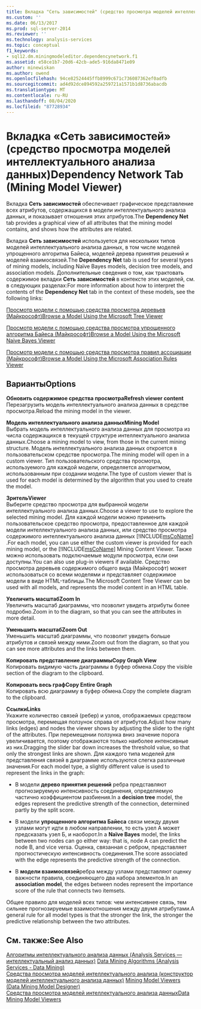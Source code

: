 ```yaml
---
title: Вкладка "Сеть зависимостей" (средство просмотра моделей интеллектуального анализа данных) | Документация Майкрософт
ms.custom: ''
ms.date: 06/13/2017
ms.prod: sql-server-2014
ms.reviewer: ''
ms.technology: analysis-services
ms.topic: conceptual
f1_keywords:
- sql12.dm.miningmodeleditor.dependencynetwork.f1
ms.assetid: e58ce1b7-20d6-42cb-ade5-916da8471e09
author: minewiskan
ms.author: owend
ms.openlocfilehash: 94ce82524445ffb8999c671c736087362ef0adfb
ms.sourcegitcommit: ad4d92dce894592a259721a1571b1d8736abacdb
ms.translationtype: MT
ms.contentlocale: ru-RU
ms.lasthandoff: 08/04/2020
ms.locfileid: "87728934"
---
```

# <a name="dependency-network-tab-mining-model-viewer"></a><span data-ttu-id="303e4-102">Вкладка «Сеть зависимостей» (средство просмотра моделей интеллектуального анализа данных)</span><span class="sxs-lookup"><span data-stu-id="303e4-102">Dependency Network Tab (Mining Model Viewer)</span></span>
  <span data-ttu-id="303e4-103">Вкладка **Сеть зависимостей** обеспечивает графическое представление всех атрибутов, содержащихся в модели интеллектуального анализа данных, и показывает отношения этих атрибутов.</span><span class="sxs-lookup"><span data-stu-id="303e4-103">The **Dependency Net** tab provides a graphical view of all attributes that the mining model contains, and shows how the attributes are related.</span></span>  
  
 <span data-ttu-id="303e4-104">Вкладка **Сеть зависимостей**  используется для нескольких типов моделей интеллектуального анализа данных, в том числе моделей упрощенного алгоритма Байеса, моделей дерева принятия решений и моделей взаимосвязей.</span><span class="sxs-lookup"><span data-stu-id="303e4-104">The **Dependency Net**  tab is used for several types of mining models, including Naïve Bayes models, decision tree models, and association models.</span></span> <span data-ttu-id="303e4-105">Дополнительные сведения о том, как трактовать содержимое вкладки **Сеть зависимостей**  в контексте этих моделей, см. в следующих разделах:</span><span class="sxs-lookup"><span data-stu-id="303e4-105">For more information about how to interpret the contents of the **Dependency Net**  tab in the context of these models, see the following links:</span></span>  
  
 [<span data-ttu-id="303e4-106">Просмотр модели с помощью средства просмотра деревьев (Майкрософт)</span><span class="sxs-lookup"><span data-stu-id="303e4-106">Browse a Model Using the Microsoft Tree Viewer</span></span>](data-mining/browse-a-model-using-the-microsoft-tree-viewer.md)  
  
 [<span data-ttu-id="303e4-107">Просмотр модели с помощью средства просмотра упрощенного алгоритма Байеса (Майкрософт)</span><span class="sxs-lookup"><span data-stu-id="303e4-107">Browse a Model Using the Microsoft Naive Bayes Viewer</span></span>](data-mining/browse-a-model-using-the-microsoft-naive-bayes-viewer.md)  
  
 [<span data-ttu-id="303e4-108">Просмотр модели с помощью средства просмотра правил ассоциации (Майкрософт)</span><span class="sxs-lookup"><span data-stu-id="303e4-108">Browse a Model Using the Microsoft Association Rules Viewer</span></span>](data-mining/browse-a-model-using-the-microsoft-association-rules-viewer.md)  
  
## <a name="options"></a><span data-ttu-id="303e4-109">Варианты</span><span class="sxs-lookup"><span data-stu-id="303e4-109">Options</span></span>  
 <span data-ttu-id="303e4-110">**Обновить содержимое средства просмотра**</span><span class="sxs-lookup"><span data-stu-id="303e4-110">**Refresh viewer content**</span></span>  
 <span data-ttu-id="303e4-111">Перезагрузить модель интеллектуального анализа данных в средстве просмотра.</span><span class="sxs-lookup"><span data-stu-id="303e4-111">Reload the mining model in the viewer.</span></span>  
  
 <span data-ttu-id="303e4-112">**Модель интеллектуального анализа данных**</span><span class="sxs-lookup"><span data-stu-id="303e4-112">**Mining Model**</span></span>  
 <span data-ttu-id="303e4-113">Выбрать модель интеллектуального анализа данных для просмотра из числа содержащихся в текущей структуре интеллектуального анализа данных.</span><span class="sxs-lookup"><span data-stu-id="303e4-113">Choose a mining model to view, from those in the current mining structure.</span></span> <span data-ttu-id="303e4-114">Модель интеллектуального анализа данных откроется в пользовательском средстве просмотра.</span><span class="sxs-lookup"><span data-stu-id="303e4-114">The mining model will open in a custom viewer.</span></span> <span data-ttu-id="303e4-115">Тип пользовательского средства просмотра, используемого для каждой модели, определяется алгоритмом, использованным при создании модели.</span><span class="sxs-lookup"><span data-stu-id="303e4-115">The type of custom viewer that is used for each model is determined by the algorithm that you used to create the model.</span></span>  
  
 <span data-ttu-id="303e4-116">**Зритель**</span><span class="sxs-lookup"><span data-stu-id="303e4-116">**Viewer**</span></span>  
 <span data-ttu-id="303e4-117">Выберите средство просмотра для выбранной модели интеллектуального анализа данных.</span><span class="sxs-lookup"><span data-stu-id="303e4-117">Choose a viewer to use to explore the selected mining model.</span></span> <span data-ttu-id="303e4-118">Для каждой модели можно применить пользовательское средство просмотра, предоставленное для каждой модели интеллектуального анализа данных, или средство просмотра содержимого интеллектуального анализа данных [!INCLUDE[msCoName](../includes/msconame-md.md)] .</span><span class="sxs-lookup"><span data-stu-id="303e4-118">For each model, you can use either the custom viewer is provided for each mining model, or the [!INCLUDE[msCoName](../includes/msconame-md.md)] Mining Content Viewer.</span></span> <span data-ttu-id="303e4-119">Также можно использовать подключаемые модули просмотра, если они доступны.</span><span class="sxs-lookup"><span data-stu-id="303e4-119">You can also use plug-in viewers if available.</span></span> <span data-ttu-id="303e4-120">Средство просмотра деревьев содержимого общего вида (Майкрософт) может использоваться со всеми моделями и представляет содержимое модели в виде HTML-таблицы.</span><span class="sxs-lookup"><span data-stu-id="303e4-120">The Microsoft Content Tree Viewer can be used with all models, and represents the model content in an HTML table.</span></span>  
  
 <span data-ttu-id="303e4-121">**Увеличить масштаб**</span><span class="sxs-lookup"><span data-stu-id="303e4-121">**Zoom In**</span></span>  
 <span data-ttu-id="303e4-122">Увеличить масштаб диаграммы, что позволит увидеть атрибуты более подробно.</span><span class="sxs-lookup"><span data-stu-id="303e4-122">Zoom in to the diagram, so that you can see the attributes in more detail.</span></span>  
  
 <span data-ttu-id="303e4-123">**Уменьшить масштаб**</span><span class="sxs-lookup"><span data-stu-id="303e4-123">**Zoom Out**</span></span>  
 <span data-ttu-id="303e4-124">Уменьшить масштаб диаграммы, что позволит увидеть больше атрибутов и связей между ними.</span><span class="sxs-lookup"><span data-stu-id="303e4-124">Zoom out from the diagram, so that you can see more attributes and the links between them.</span></span>  
  
 <span data-ttu-id="303e4-125">**Копировать представление диаграммы**</span><span class="sxs-lookup"><span data-stu-id="303e4-125">**Copy Graph View**</span></span>  
 <span data-ttu-id="303e4-126">Копировать видимую часть диаграммы в буфер обмена.</span><span class="sxs-lookup"><span data-stu-id="303e4-126">Copy the visible section of the diagram to the clipboard.</span></span>  
  
 <span data-ttu-id="303e4-127">**Копировать весь граф**</span><span class="sxs-lookup"><span data-stu-id="303e4-127">**Copy Entire Graph**</span></span>  
 <span data-ttu-id="303e4-128">Копировать всю диаграмму в буфер обмена.</span><span class="sxs-lookup"><span data-stu-id="303e4-128">Copy the complete diagram to the clipboard.</span></span>  
  
 <span data-ttu-id="303e4-129">**Ссылки**</span><span class="sxs-lookup"><span data-stu-id="303e4-129">**Links**</span></span>  
 <span data-ttu-id="303e4-130">Укажите количество связей (ребер) и узлов, отображаемых средством просмотра, перемещая ползунок справа от атрибутов.</span><span class="sxs-lookup"><span data-stu-id="303e4-130">Adjust how many links (edges) and nodes the viewer shows by adjusting the slider to the right of the attributes.</span></span> <span data-ttu-id="303e4-131">При перемещении ползунка вниз значение порога увеличивается, поэтому отображаются только наиболее интенсивные из них.</span><span class="sxs-lookup"><span data-stu-id="303e4-131">Dragging the slider bar down increases the threshold value, so that only the strongest links are shown.</span></span> <span data-ttu-id="303e4-132">Для каждого типа моделей для представления связей в диаграмме используются слегка различные значения.</span><span class="sxs-lookup"><span data-stu-id="303e4-132">For each model type, a slightly different value is used to represent the links in the graph:</span></span>  
  
-   <span data-ttu-id="303e4-133">В модели **дерево принятия решений** ребра представляют прогнозируемую интенсивность соединения, определяемую частично коэффициентом разбиения.</span><span class="sxs-lookup"><span data-stu-id="303e4-133">In a **decision tree** model, the edges represent the predictive strength of the connection, determined partly by the split score.</span></span>  
  
-   <span data-ttu-id="303e4-134">В модели **упрощенного алгоритма Байеса** связи между двумя узлами могут идти в любом направлении, то есть узел А может предсказать узел Б, и наоборот.</span><span class="sxs-lookup"><span data-stu-id="303e4-134">In a **Naïve Bayes** model, the links between two nodes can go either way: that is, node A can predict the node B, and vice versa.</span></span> <span data-ttu-id="303e4-135">Оценка, связанная с ребром, представляет прогностическую интенсивность соединения.</span><span class="sxs-lookup"><span data-stu-id="303e4-135">The score associated with the edge represents the predictive strength of the connection.</span></span>  
  
-   <span data-ttu-id="303e4-136">В **модели взаимосвязей**ребра между узлами представляют оценку важности правила, соединяющего два набора элементов.</span><span class="sxs-lookup"><span data-stu-id="303e4-136">In an **association model**, the edges between nodes represent the importance score of the rule that connects two itemsets.</span></span>  
  
 <span data-ttu-id="303e4-137">Общее правило для моделей всех типов: чем интенсивнее связь, тем сильнее прогнозируемые взаимоотношения между двумя атрибутами.</span><span class="sxs-lookup"><span data-stu-id="303e4-137">A general rule for all model types is that the stronger the link, the stronger the predictive relationship between the two attributes.</span></span>  
  
## <a name="see-also"></a><span data-ttu-id="303e4-138">См. также:</span><span class="sxs-lookup"><span data-stu-id="303e4-138">See Also</span></span>  
 <span data-ttu-id="303e4-139">[Алгоритмы интеллектуального анализа данных &#40;Analysis Services — интеллектуальный анализ данных&#41;](data-mining/data-mining-algorithms-analysis-services-data-mining.md) </span><span class="sxs-lookup"><span data-stu-id="303e4-139">[Data Mining Algorithms &#40;Analysis Services - Data Mining&#41;](data-mining/data-mining-algorithms-analysis-services-data-mining.md) </span></span>  
 <span data-ttu-id="303e4-140">[Средства просмотра моделей интеллектуального анализа &#40;конструктор моделей интеллектуального анализа данных&#41;](mining-model-viewers-data-mining-model-designer.md) </span><span class="sxs-lookup"><span data-stu-id="303e4-140">[Mining Model Viewers &#40;Data Mining Model Designer&#41;](mining-model-viewers-data-mining-model-designer.md) </span></span>  
 [<span data-ttu-id="303e4-141">Средства просмотра моделей интеллектуального анализа данных</span><span class="sxs-lookup"><span data-stu-id="303e4-141">Data Mining Model Viewers</span></span>](data-mining/data-mining-model-viewers.md)  
  
  
